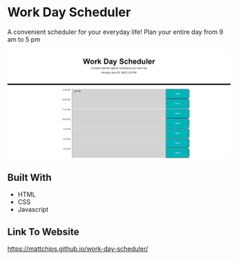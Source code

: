 # Work Day Scheduler

A convenient scheduler for your everyday life! Plan your entire day from 9 am to 5 pm

![screenshot](images/screenshot.png)

## Built With

* HTML
* CSS
* Javascript

## Link To Website

https://mattchips.github.io/work-day-scheduler/

